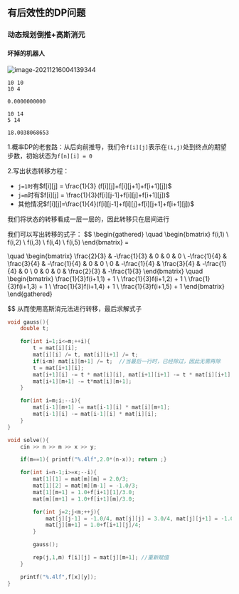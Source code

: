 ## 有后效性的DP问题

### 动态规划倒推+高斯消元

#### 坏掉的机器人

![image-20211216004139344](C:\Users\Henry\AppData\Roaming\Typora\typora-user-images\image-20211216004139344.png)

```
10 10
10 4

0.0000000000

10 14
5 14

18.0038068653
```

1.概率DP的老套路：从后向前推导，我们令`f[i][j]`表示在`(i,j)`处到终点的期望步数，初始状态为`f[n][i] = 0`

2.写出状态转移方程：

- `j=1时`有$f[i][j] = \frac{1}{3} (f[i][j]+f[i][j+1]+f[i+1][j])$
- `j=m`时有$f[i][j] = \frac{1}{3}(f[i][j-1]+f[i][j]+f[i+1][j])$
- 其他情况$f[i][j]=\frac{1}{4}(f[i][j-1]+f[i][j]+f[i][j+1]+f[i+1][j])$

我们将状态的转移看成一层一层的，因此转移只在层间进行

我们可以写出转移的式子：
$$
\begin{gathered}
\quad
\begin{bmatrix} f(i,1) \\ f(i,2) \\ 
				f(i,3) \\ f(i,4) \\ 
				f(i,5) \end{bmatrix}
				=

\quad
\begin{bmatrix} \frac{2}{3} & -\frac{1}{3} & 0 & 0 & 0 \\
				-\frac{1}{4} & \frac{3}{4} & -\frac{1}{4} & 0 & 0 \\
                0 & -\frac{1}{4} & \frac{3}{4} & -\frac{1}{4} & 0 \\
                0 & 0 & 0 & \frac{2}{3} & -\frac{1}{3}
                \end{bmatrix}
\quad
\begin{bmatrix} \frac{1}{3}f(i+1,1) + 1 \\ \frac{1}{3}f(i+1,2) + 1 \\ 
				\frac{1}{3}f(i+1,3) + 1 \\ \frac{1}{3}f(i+1,4) + 1 \\ 
				\frac{1}{3}f(i+1,5) + 1 \end{bmatrix}
\end{gathered}
$$
从而使用高斯消元法进行转移，最后求解式子

```cpp
void gauss(){
    double t;

    for(int i=1;i<=m;++i){
        t = mat[i][i];
        mat[i][i] /= t, mat[i][i+1] /= t;
        if(i<m) mat[i][m+1] /= t;  //当最后一行时，已经除过，因此无需再除
        t = mat[i+1][i];
        mat[i+1][i] -= t * mat[i][i], mat[i+1][i+1] -= t * mat[i][i+1];
        mat[i+1][m+1] -= t*mat[i][m+1];
    }

    for(int i=m;i;--i){
        mat[i-1][m+1] -= mat[i-1][i] * mat[i][m+1];
        mat[i-1][i] -= mat[i-1][i] * mat[i][i]; 
    }
}

void solve(){
    cin >> n >> m >> x >> y;

    if(m==1){ printf("%.4lf",2.0*(n-x)); return ;}

    for(int i=n-1;i>=x;--i){
        mat[1][1] = mat[m][m] = 2.0/3;
        mat[1][2] = mat[m][m-1] = -1.0/3;
        mat[1][m+1] = 1.0+f[i+1][1]/3.0;
        mat[m][m+1] = 1.0+f[i+1][m]/3.0;

        for(int j=2;j<m;++j){
            mat[j][j-1] = -1.0/4, mat[j][j] = 3.0/4, mat[j][j+1] = -1.0/4;
            mat[j][m+1] = 1.0+f[i+1][j]/4;
        }

        gauss();

        rep(j,1,m) f[i][j] = mat[j][m+1]; //重新赋值 
    }

    printf("%.4lf",f[x][y]);
}
```


